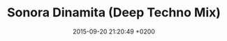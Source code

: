 ---
layout: post
title: "Sonora Dinamita (Deep Techno Mix)"
date: 2015-09-20 21:20:49 +0200
track_id: 224758402
track_url: https://soundcloud.com/mikeleiss/sonora-dinamita-deep-techno-mix
---
